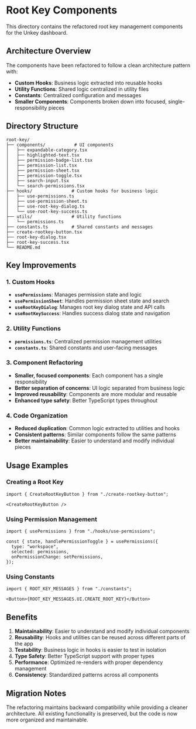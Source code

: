 # Root Key Components

This directory contains the refactored root key management components for the Unkey dashboard.

## Architecture Overview

The components have been refactored to follow a clean architecture pattern with:

- **Custom Hooks**: Business logic extracted into reusable hooks
- **Utility Functions**: Shared logic centralized in utility files
- **Constants**: Centralized configuration and messages
- **Smaller Components**: Components broken down into focused, single-responsibility pieces

## Directory Structure

```
root-key/
├── components/           # UI components
│   ├── expandable-category.tsx
│   ├── highlighted-text.tsx
│   ├── permission-badge-list.tsx
│   ├── permission-list.tsx
│   ├── permission-sheet.tsx
│   ├── permission-toggle.tsx
│   ├── search-input.tsx
│   └── search-permissions.tsx
├── hooks/               # Custom hooks for business logic
│   ├── use-permissions.ts
│   ├── use-permission-sheet.ts
│   ├── use-root-key-dialog.ts
│   └── use-root-key-success.ts
├── utils/               # Utility functions
│   └── permissions.ts
├── constants.ts         # Shared constants and messages
├── create-rootkey-button.tsx
├── root-key-dialog.tsx
├── root-key-success.tsx
└── README.md
```

## Key Improvements

### 1. Custom Hooks
- **`usePermissions`**: Manages permission state and logic
- **`usePermissionSheet`**: Handles permission sheet state and search
- **`useRootKeyDialog`**: Manages root key dialog state and API calls
- **`useRootKeySuccess`**: Handles success dialog state and navigation

### 2. Utility Functions
- **`permissions.ts`**: Centralized permission management utilities
- **`constants.ts`**: Shared constants and user-facing messages

### 3. Component Refactoring
- **Smaller, focused components**: Each component has a single responsibility
- **Better separation of concerns**: UI logic separated from business logic
- **Improved reusability**: Components are more modular and reusable
- **Enhanced type safety**: Better TypeScript types throughout

### 4. Code Organization
- **Reduced duplication**: Common logic extracted to utilities and hooks
- **Consistent patterns**: Similar components follow the same patterns
- **Better maintainability**: Easier to understand and modify individual pieces

## Usage Examples

### Creating a Root Key
```tsx
import { CreateRootKeyButton } from "./create-rootkey-button";

<CreateRootKeyButton />
```

### Using Permission Management
```tsx
import { usePermissions } from "./hooks/use-permissions";

const { state, handlePermissionToggle } = usePermissions({
  type: "workspace",
  selected: permissions,
  onPermissionChange: setPermissions,
});
```

### Using Constants
```tsx
import { ROOT_KEY_MESSAGES } from "./constants";

<Button>{ROOT_KEY_MESSAGES.UI.CREATE_ROOT_KEY}</Button>
```

## Benefits

1. **Maintainability**: Easier to understand and modify individual components
2. **Reusability**: Hooks and utilities can be reused across different parts of the app
3. **Testability**: Business logic in hooks is easier to test in isolation
4. **Type Safety**: Better TypeScript support with proper types
5. **Performance**: Optimized re-renders with proper dependency management
6. **Consistency**: Standardized patterns across all components

## Migration Notes

The refactoring maintains backward compatibility while providing a cleaner architecture. All existing functionality is preserved, but the code is now more organized and maintainable. 